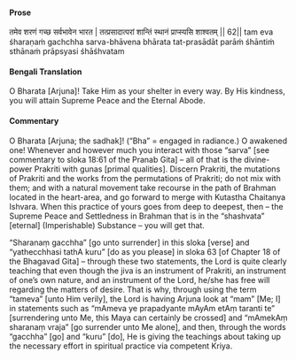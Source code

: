 #### Prose 

तमेव शरणं गच्छ सर्वभावेन भारत |
तत्प्रसादात्परां शान्तिं स्थानं प्राप्स्यसि शाश्वतम् || 62||
tam eva śharaṇaṁ gachchha sarva-bhāvena bhārata
tat-prasādāt parāṁ śhāntiṁ sthānaṁ prāpsyasi śhāśhvatam

 #### Bengali Translation 

O Bharata [Arjuna]! Take Him as your shelter in every way. By His kindness, you will attain Supreme Peace and the Eternal Abode. 

 #### Commentary 

O Bharata [Arjuna; the sadhak]! (“Bha” = engaged in radiance.) O awakened one! Whenever and however much you interact with those “sarva” [see commentary to sloka 18:61 of the Pranab Gita] – all of that is the divine-power Prakriti with gunas [primal qualities]. Discern Prakriti, the mutations of Prakriti and the works from the permutations of Prakriti; do not mix with them; and with a natural movement take recourse in the path of Brahman located in the heart-area, and go forward to merge with Kutastha Chaitanya Ishvara. When this practice of yours goes from deep to deepest, then – the Supreme Peace and Settledness in Brahman that is in the “shashvata” [eternal] (Imperishable) Substance – you will get that.

“Sharanaṃ gacchha” [go unto surrender] in this sloka [verse] and “yathecchhasi tathA kuru” [do as you please] in sloka 63 [of Chapter 18 of the Bhagavad Gita] – through these two statements, the Lord is quite clearly teaching that even though the jiva is an instrument of Prakriti, an instrument of one’s own nature, and an instrument of the Lord, he/she has free will regarding the matters of desire. That is why, through using the term “tameva” [unto Him verily], the Lord is having Arjuna look at “mam” [Me; I] in statements such as “mAmeva ye prapadyante mAyAm etAṃ taranti te” [surrendering unto Me, this Maya can certainly be crossed] and “mAmekAṃ sharanaṃ vraja” [go surrender unto Me alone], and then, through the words “gacchha” [go] and “kuru” [do], He is giving the teachings about taking up the necessary effort in spiritual practice via competent Kriya. 